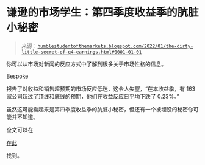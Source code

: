 <!--yml

分类：未分类

日期：2024-05-18 01:48:26

-->

# 谦逊的市场学生：第四季度收益季的肮脏小秘密

> 来源：[`humblestudentofthemarkets.blogspot.com/2022/01/the-dirty-little-secret-of-q4-earnings.html#0001-01-01`](https://humblestudentofthemarkets.blogspot.com/2022/01/the-dirty-little-secret-of-q4-earnings.html#0001-01-01)

你可以从市场对新闻的反应方式中了解到很多关于市场性格的信息。

[Bespoke](https://twitter.com/bespokeinvest/status/1487090456865517569)

报告了对收益和销售超预期的市场反应低迷，这令人失望，“在本收益季，有 163 家公司超过了顶线和底线的预期，他们在收益反应日平均下跌了 0.23%。”

虽然这可能看起来是第四季度收益季的肮脏小秘密，但还有一个被埋没的秘密你可能并不知道。

全文可以在

[在此](https://humblestudentofthemarkets.com/2022/01/31/the-dirty-little-secret-of-q4-earnings-season/)

找到。
